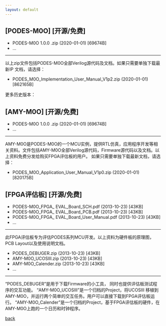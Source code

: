 ```yaml
---
layout: default
---
```


## [PODES-M0O] [开源/免费]

*   PODES-M0O 1.0.0 .zip   (2020-01-01) [69674B]
*   ...

* * *

以上zip文件包括PODES-M0O全部Verilog源代码及文档。如果只需要单独下载最新IP 文档，请选择：
*   PODES_M0O_Implementation_User_Manual_V1p2.zip  (2020-01-01) [862165B]

更多历史版本：


## [AMY-M0O] [开源/免费]

*   PODES-M0O 1.0.0 .zip   (2020-01-01) [69674B]
*   ...

***
AMY-M0O是PODES-M0O的一个MCU实例，提供RTL仿真，应用程序开发等相关资料。文件包括AMY-M0O全部Verilog源代码，Firmware源代码以及文档。以上资料免费分发给购买FPGA评估板的用户。
如果只需要单独下载最新文档，请选择：
*   PODES_M0O_Application_User_Manual_V1p0.zip  (2020-01-01) [820175B]  


## [FPGA评估板] [开源/免费]

*   PODES-M0O_FPGA_ EVAL_Board_SCH.pdf    (2013-10-23) [43KB] 
*   PODES-M0O_FPGA_ EVAL_Board_PCB.pdf    (2013-10-23) [43KB] 
*   PODES-M0O_FPGA_ EVAL_Board_User_Manual.pdf    (2013-10-23) [43KB]
*   …
***
此FPGA评估板专为评估PODES系列MCU开发。以上资料为硬件板的原理图，PCB Layout以及使用说明文档。
*   PODES_DEBUGER.zip    (2013-10-23) [43KB] 
*   AMY-M0O_UCOSIII.zip    (2013-10-23) [43KB] 
*   AMY-M0O_Calender.zip    (2013-10-23) [43KB]
*   …
***
“PODES_DEBUGER”是用于下载Firmware的小工具， 同时也提供评估板测试程序的交互功能。
“AMY-M0O_UCOSIII”是一个归档的Project，将UCOSIII 移植到AMY-M0O，并运行两个简单的交互任务。用户可以直接下载到FPGA评估板运行。
“AMY-M0O_Calender”是一个归档的Project，基于FPGA评估板的硬件，在AMY-M0O上跑的一个日历和时钟程序。


[back](./)
